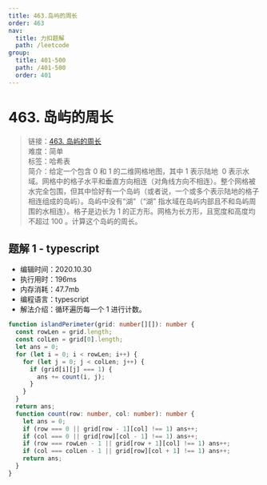 ```yaml
---
title: 463.岛屿的周长
order: 463
nav:
  title: 力扣题解
  path: /leetcode
group:
  title: 401-500
  path: /401-500
  order: 401
---
```


# 463. 岛屿的周长

> 链接：[463. 岛屿的周长](https://leetcode-cn.com/problems/island-perimeter/)  
> 难度：简单  
> 标签：哈希表  
> 简介：给定一个包含 0 和 1 的二维网格地图，其中 1 表示陆地  0 表示水域。网格中的格子水平和垂直方向相连（对角线方向不相连）。整个网格被水完全包围，但其中恰好有一个岛屿（或者说，一个或多个表示陆地的格子相连组成的岛屿）。岛屿中没有“湖”（“湖” 指水域在岛屿内部且不和岛屿周围的水相连）。格子是边长为 1 的正方形。网格为长方形，且宽度和高度均不超过 100 。计算这个岛屿的周长。

## 题解 1 - typescript

- 编辑时间：2020.10.30
- 执行用时：196ms
- 内存消耗：47.7mb
- 编程语言：typescript
- 解法介绍：循环遍历每一个 1 进行计数。

```typescript
function islandPerimeter(grid: number[][]): number {
  const rowLen = grid.length;
  const colLen = grid[0].length;
  let ans = 0;
  for (let i = 0; i < rowLen; i++) {
    for (let j = 0; j < colLen; j++) {
      if (grid[i][j] === 1) {
        ans += count(i, j);
      }
    }
  }
  return ans;
  function count(row: number, col: number): number {
    let ans = 0;
    if (row === 0 || grid[row - 1][col] !== 1) ans++;
    if (col === 0 || grid[row][col - 1] !== 1) ans++;
    if (row === rowLen - 1 || grid[row + 1][col] !== 1) ans++;
    if (col === colLen - 1 || grid[row][col + 1] !== 1) ans++;
    return ans;
  }
}
```
